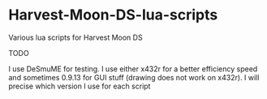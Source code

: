 # Harvest-Moon-DS-lua-scripts
Various lua scripts for Harvest Moon DS

TODO

I use DeSmuME for testing. I use either x432r for a better efficiency speed and sometimes 0.9.13 for GUI stuff (drawing does not work on x432r). I will precise which version I use for each script
